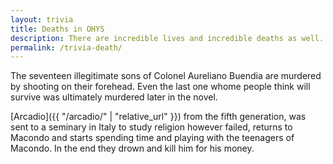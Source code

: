 ```yaml
---
layout: trivia
title: Deaths in OHYS
description: There are incredible lives and incredible deaths as well. This is all about the deaths.
permalink: /trivia-death/
---
```

The seventeen illegitimate sons of Colonel Aureliano Buendia are murdered by shooting on their forehead. Even the last one whome people think will survive was ultimately murdered later in the novel. 

[Arcadio]({{ "/arcadio/" | "relative_url" }}) from the fifth generation, was sent to a seminary in Italy to study religion however failed, returns to Macondo and starts spending time and playing with the teenagers of Macondo. In the end they drown and kill him for his money. 